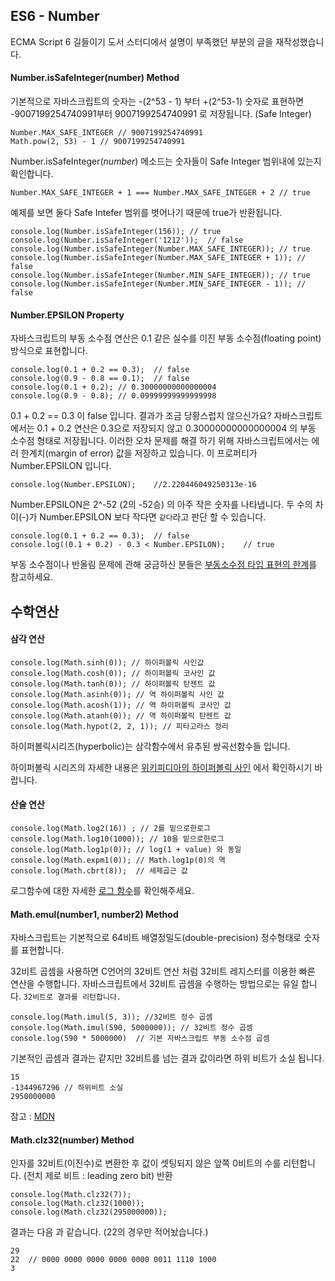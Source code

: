 ## ES6 - Number
ECMA Script 6 길들이기 도서 스터디에서 설명이 부족했던 부분의 글을 재작성했습니다.

#### Number.isSafeInteger(number) Method

기본적으로 자바스크립트의 숫자는 -(2^53 - 1) 부터  +(2^53-1) 숫자로 표현하면 -9007199254740991부터 9007199254740991 로 저장됩니다. (Safe Integer)

    Number.MAX_SAFE_INTEGER // 9007199254740991
    Math.pow(2, 53) - 1	// 9007199254740991

Number.isSafeInteger(*number*) 메소드는 숫자들이 Safe Integer 범위내에 있는지 확인합니다.

	Number.MAX_SAFE_INTEGER + 1 === Number.MAX_SAFE_INTEGER + 2	// true

예제를 보면 둘다 Safe Intefer 범위를 벗어나기 때문에 true가 반환됩니다.

    console.log(Number.isSafeInteger(156));	// true
    console.log(Number.isSafeInteger('1212'));	// false
    console.log(Number.isSafeInteger(Number.MAX_SAFE_INTEGER));	// true
    console.log(Number.isSafeInteger(Number.MAX_SAFE_INTEGER + 1));	// false
    console.log(Number.isSafeInteger(Number.MIN_SAFE_INTEGER));	// true
    console.log(Number.isSafeInteger(Number.MIN_SAFE_INTEGER - 1));	// false	


####  Number.EPSILON Property

자바스크립트의 부동 소수점 연산은 0.1 같은 실수를 이진 부동 소수점(floating point) 방식으로 표현합니다.

    console.log(0.1 + 0.2 == 0.3);	// false
    console.log(0.9 - 0.8 == 0.1);	// false
    console.log(0.1 + 0.2);	// 0.30000000000000004
    console.log(0.9 - 0.8);	// 0.09999999999999998
0.1 + 0.2 == 0.3 이 false 입니다.  결과가 조금 당황스럽지 않으신가요? 
자바스크립트에서는 0.1 + 0.2 연산은 0.3으로 저장되지 않고 0.30000000000000004 의 부동 소수점 형태로 저장됩니다.
이러한 오차 문제를 해결 하기 위해 자바스크립트에서는 에러 한계치(margin of error) 값을 저장하고 있습니다. 이 프로퍼티가 Number.EPSILON 입니다.

	console.log(Number.EPSILON);	//2.220446049250313e-16

Number.EPSILON은 2^-52 (2의 -52승) 의 아주 작은 숫자를 나타냅니다. 두 수의 차이(-)가 Number.EPSILON 보다 작다면 `같다`라고 판단 할 수 있습니다. 

    console.log(0.1 + 0.2 == 0.3);	// false
    console.log((0.1 + 0.2) - 0.3 < Number.EPSILON);	// true

부동 소수점이나 반올림 문제에 관해 궁금하신 분들은 [부동소수점 타입 표현의 한계](http://dmrl.kangwon.ac.kr/lecture/1501/programming/Data/%EB%B6%80%EB%8F%99%EC%86%8C%EC%88%98%EC%A0%90_%ED%83%80%EC%9E%85_%ED%91%9C%ED%98%84_%ED%95%9C%EA%B3%84.html)를 참고하세요.



## 수학연산

#### 삼각 연산
	console.log(Math.sinh(0)); // 하이퍼볼릭 사인값
	console.log(Math.cosh(0)); // 하이퍼볼릭 코사인 값
	console.log(Math.tanh(0)); // 하이퍼볼릭 탄젠트 값
	console.log(Math.asinh(0)); // 역 하이퍼볼릭 사인 값
	console.log(Math.acosh(1)); // 역 하이퍼볼릭 코사인 값
	console.log(Math.atanh(0)); // 역 하이퍼볼릭 탄젠트 값
	console.log(Math.hypot(2, 2, 1)); // 피타고라스 정리

하이퍼볼릭시리즈(hyperbolic)는 삼각함수에서 유추된 쌍곡선함수들 입니다.

하이퍼볼릭 시리즈의 자세한 내용은 [위키피디아의 하이퍼볼릭 사인](https://ko.wikipedia.org/wiki/%EC%8C%8D%EA%B3%A1%EC%84%A0%ED%95%A8%EC%88%98) 에서 확인하시기 바랍니다. 



#### 산술 연산

	console.log(Math.log2(16)) ; // 2를 밑으로한로그
	console.log(Math.log10(1000)); // 10을 밑으로한로그
	console.log(Math.log1p(0)); // log(1 + value) 와 동일
	console.log(Math.expm1(0)); // Math.log1p(0)의 역
	console.log(Math.cbrt(8));  // 세제곱근 값

로그함수에 대한 자세한 [로그 함수](https://namu.wiki/w/%EB%A1%9C%EA%B7%B8%ED%95%A8%EC%88%98)를 확인해주세요.



#### Math.emul(number1, number2)  Method

자바스크립트는 기본적으로 64비트 배열정밀도(double-precision) 정수형태로 숫자를 표현합니다.

32비트 곱셈을 사용하면 C언어의 32비트 연산 처럼 32비트 레지스터를 이용한 빠른 연산을 수행합니다.
자바스크립트에서 32비트 곱셈을 수행하는 방법으로는 유일 합니다. `32비트로 결과를 리턴합니다.`

	console.log(Math.imul(5, 3)); //32비트 정수 곱셈
	console.log(Math.imul(590, 5000000)); // 32비트 정수 곱셈
	console.log(590 * 5000000)  // 기본 자바스크립트 부동 소수점 곱셈

기본적인 곱셈과 결과는 같지만 32비트를 넘는 결과 값이라면 하위 비트가 소실 됩니다.

	15
	-1344967296	// 하위비트 소실
	2950000000

참고 : [MDN](https://developer.mozilla.org/ko/docs/Web/JavaScript/Reference/Global_Objects/Math/imul)


#### Math.clz32(number) Method

인자를 32비트(이진수)로 변환한 후 값이 셋팅되지 않은 앞쪽 0비트의 수를 리턴합니다.
(전치 제로 비트 : leading zero bit) 반환

    console.log(Math.clz32(7));
    console.log(Math.clz32(1000));
    console.log(Math.clz32(295000000));	

결과는 다음 과 같습니다. (22의 경우만 적어놨습니다.)

    29
    22	// 0000 0000 0000 0000 0000 0011 1110 1000
    3		
